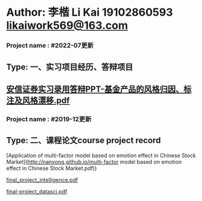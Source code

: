 # Author: 李楷 Li Kai 19102860593 likaiwork569@163.com

### Project name : #2022-07更新
## Type: 一、实习项目经历、答辩项目

[安信证券实习录用答辩PPT-基金产品的风格归因、标注及风格漂移.pdf](http://nanyong.github.io/李楷面试答辩报告：课题一.pdf)
---

### Project name : #2019-12更新
## Type: 二、课程论文course project record


[Application of multi-factor model based on emotion effect in Chinese Stock Market](http://nanyong.github.io/multi-factor model based on emotion effect in Chinese Stock Market.pdf))

[final_project_intelligence.pdf](http://nanyong.github.io/final_project.pdf)

[final-project_datasci.pdf](http://nanyong.github.io/final-project_datasci.pdf)
